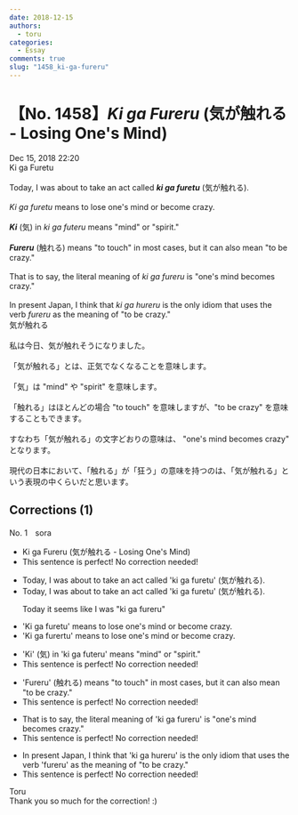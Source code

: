 ```yaml
---
date: 2018-12-15
authors:
  - toru
categories:
  - Essay
comments: true
slug: "1458_ki-ga-fureru"
---
```


# 【No. 1458】<strong><em>Ki ga Fureru</strong></em> (気が触れる - Losing One's Mind)
<div class="date">Dec 15, 2018 22:20</div>
<div id="post"><div id="body_show_ori">
Ki ga Furetu<br/><br/>Today, I was about to take an act called <strong><em>ki ga furetu</em></strong> (気が触れる).<br/><br/><em>Ki ga furetu</em> means to lose one's mind or become crazy.<br/><br/><strong><em>Ki</em></strong> (気) in <em>ki ga futeru</em> means "mind" or "spirit."<br/><br/><strong><em>Fureru</em></strong> (触れる) means "to touch" in most cases, but it can also mean "to be crazy."<br/><br/>That is to say, the literal meaning of <em>ki ga fureru</em> is "one's mind becomes crazy." <br/><br/>In present Japan, I think that <em>ki ga hureru</em> is the only idiom that uses the verb <em>fureru</em> as the meaning of "to be crazy."
</div></div>

<!-- more -->

<div id="post_ja"><div id="body_show_mo">
気が触れる<br/><br/>私は今日、気が触れそうになりました。<br/><br/>「気が触れる」とは、正気でなくなることを意味します。<br/><br/>「気」は "mind" や "spirit" を意味します。<br/><br/>「触れる」はほとんどの場合 "to touch" を意味しますが、"to be crazy" を意味することもできます。<br/><br/>すなわち「気が触れる」の文字どおりの意味は、 "one's mind becomes crazy" となります。<br/><br/>現代の日本において、「触れる」が「狂う」の意味を持つのは、「気が触れる」という表現の中くらいだと思います。
</div></div>

## Corrections (1)
<div id="block"><div class="first_name"> No. 1　<span class="just_name">sora</span></div><div id="block2">
<ul class="correction_field">
<li class="incorrect">Ki ga Fureru (気が触れる - Losing One's Mind)</li>
<li class="corrected perfect">This sentence is perfect! No correction needed!</li>
</ul>
<ul class="correction_field">
<li class="incorrect">Today, I was about to take an act called 'ki ga furetu' (気が触れる).</li>
<li class="corrected correct">
Today, I was about to take an act called 'ki ga furetu' (気が触れる).
<p class="correction_comment">Today it seems like I was "ki ga fureru"</p>
</li>
</ul>
<ul class="correction_field">
<li class="incorrect">'Ki ga furetu' means to lose one's mind or become crazy.</li>
<li class="corrected correct">
'Ki ga fure<span class="f_red">r</span><span class="f_gray"><span class="sline">t</span></span>u' means to lose one's mind or become crazy.
</li>
</ul>
<ul class="correction_field">
<li class="incorrect">'Ki' (気) in 'ki ga futeru' means "mind" or "spirit."</li>
<li class="corrected perfect">This sentence is perfect! No correction needed!</li>
</ul>
<ul class="correction_field">
<li class="incorrect">'Fureru' (触れる) means "to touch" in most cases, but it can also mean "to be crazy."</li>
<li class="corrected perfect">This sentence is perfect! No correction needed!</li>
</ul>
<ul class="correction_field">
<li class="incorrect">That is to say, the literal meaning of 'ki ga fureru' is "one's mind becomes crazy." </li>
<li class="corrected perfect">This sentence is perfect! No correction needed!</li>
</ul>
<ul class="correction_field">
<li class="incorrect">In present Japan, I think that 'ki ga hureru' is the only idiom that uses the verb 'fureru' as the meaning of "to be crazy."</li>
<li class="corrected perfect">This sentence is perfect! No correction needed!</li>
</ul>
</div><div class="name"><span class="just_name">Toru</span><br>
Thank you so much for the correction! :)
</div>
</div>
